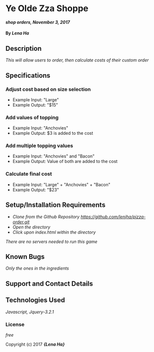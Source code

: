 # Ye Olde Zza Shoppe #

#### _shop orders, November 3, 2017_

#### By _**Lena Ha**_

## Description

_This will allow users to order, then calculate costs of their custom order_

## Specifications

### Adjust cost based on size selection
* Example Input: "Large"
* Example Output: "$15"

### Add values of topping
  * Example Input: "Anchovies"
  * Example Output: $3 is added to the cost

### Add multiple topping values
  * Example Input: "Anchovies" and "Bacon"
  * Example Output: Value of both are added to the cost

### Calculate final cost
  * Example Input: "Large" + "Anchovies" + "Bacon"
  * Example Output: "$23"


## Setup/Installation Requirements

* _Clone from the Github Repository https://github.com/lenjha/pizza-order.git_
* _Open the directory_
* _Click upon index.html within the directory_

_There are no servers needed to run this game_

## Known Bugs
_Only the ones in the ingredients_

## Support and Contact Details

## Technologies Used
_Javascript, Jquery-3.2.1_

### License
*free*

Copyright (c) 2017 **_{Lena Ha}_**
